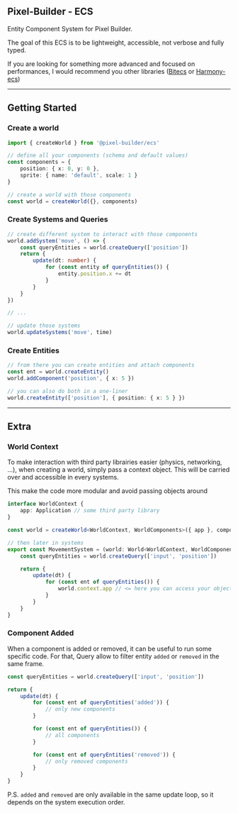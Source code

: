 ## Pixel-Builder - ECS

Entity Component System for Pixel Builder.

The goal of this ECS is to be lightweight, accessible, not verbose and fully typed.

If you are looking for something more advanced and focused on performances, I would recommend you other libraries ([Bitecs](https://github.com/NateTheGreatt/bitECS) or [Harmony-ecs](https://github.com/3mcd/harmony-ecs))

---

## Getting Started

### Create a world
```ts
import { createWorld } from '@pixel-builder/ecs'

// define all your components (schema and default values)
const components = {
    position: { x: 0, y: 0 },
    sprite: { name: 'default', scale: 1 }
}

// create a world with those components
const world = createWorld({}, components)
```

### Create Systems and Queries
```ts
// create different system to interact with those components
world.addSystem('move', () => {
    const queryEntities = world.createQuery(['position'])
    return {
        update(dt: number) {
            for (const entity of queryEntities()) {
                entity.position.x += dt
            }
        }
    }
})

// ...

// update those systems
world.updateSystems('move', time)
```

### Create Entities
```ts
// from there you can create entities and attach components
const ent = world.createEntity()
world.addComponent('position', { x: 5 })

// you can also do both in a one-liner
world.createEntity(['position'], { position: { x: 5 } })
```

---

## Extra

### World Context
To make interaction with third party librairies easier (physics, networking, ...), when creating a world, simply pass a context object. This will be carried over and accessible in every systems.

This make the code more modular and avoid passing objects around

```ts
interface WorldContext {
    app: Application // some third party library
}

const world = createWorld<WorldContext, WorldComponents>({ app }, components)

// then later in systems
export const MovementSystem = (world: World<WorldContext, WorldComponents>): System => {
    const queryEntities = world.createQuery(['input', 'position'])

    return {
        update(dt) {
            for (const ent of queryEntities()) {
                world.context.app // <= here you can access your object
            }
        }
    }
}
```

### Component Added
When a component is added or removed, it can be useful to run some specific code.
For that, Query allow to filter entity `added` or `removed` in the same frame.

```ts
const queryEntities = world.createQuery(['input', 'position'])

return {
    update(dt) {
        for (const ent of queryEntities('added')) {
            // only new components
        }

        for (const ent of queryEntities()) {
            // all components
        }

        for (const ent of queryEntities('removed')) {
            // only removed components
        }
    }
}
```

P.S. `added` and `removed` are only available in the same update loop, so it depends on the system execution order.